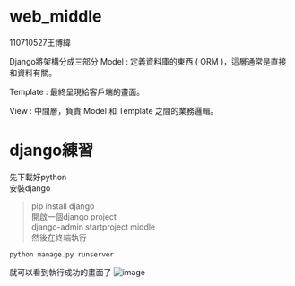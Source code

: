 # web_middle  
110710527王博緯  

Django將架構分成三部分
Model : 定義資料庫的東西 ( ORM )，這層通常是直接和資料有關。  
  
Template : 最終呈現給客戶端的畫面。  

View : 中間層，負責 Model 和 Template 之間的業務邏輯。  
  
# django練習  

先下載好python  
安裝django  
>pip install django  
開啟一個django project  
>django-admin startproject middle  
然後在終端執行  
```
python manage.py runserver
```
就可以看到執行成功的畫面了
![image]()  
